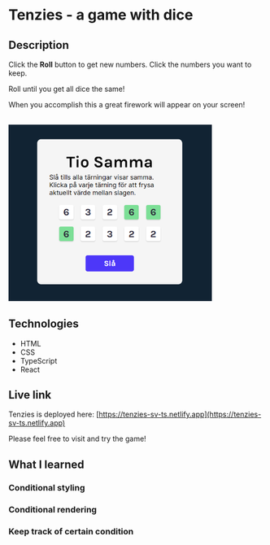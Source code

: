 # Tenzies - a game with dice

## Description
Click the **Roll** button to get new numbers. Click the numbers you want to keep.

Roll until you get all dice the same!

When you accomplish this a great firework will appear on your screen!

<br/>
<img src="./tenzies-sv-big.png" alt="Screenshot of Tenzies game." width="400px"/>

## Technologies
- HTML
- CSS
- TypeScript
- React

## Live link
Tenzies is deployed here:
[https://tenzies-sv-ts.netlify.app](https://tenzies-sv-ts.netlify.app)

Please feel free to visit and try the game!

## What I learned
### Conditional styling

### Conditional rendering

### Keep track of certain condition
